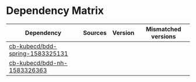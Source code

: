 # Dependency Matrix

Dependency | Sources | Version | Mismatched versions
---------- | ------- | ------- | -------------------
[cb-kubecd/bdd-spring-1583325131](https://github.com/cb-kubecd/bdd-spring-1583325131.git) |  | []() | 
[cb-kubecd/bdd-nh-1583326363](https://github.com/cb-kubecd/bdd-nh-1583326363.git) |  | []() | 
